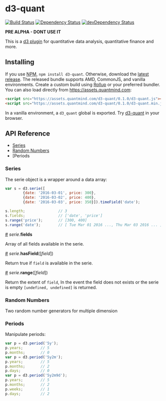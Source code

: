 # d3-quant

[![Build Status](https://travis-ci.org/quantmind/d3-quant.svg?branch=master)](https://travis-ci.org/quantmind/d3-quant)
[![Dependency Status](https://david-dm.org/quantmind/d3-quant.svg)](https://david-dm.org/quantmind/d3-quant)
[![devDependency Status](https://david-dm.org/quantmind/d3-quant/dev-status.svg)](https://david-dm.org/quantmind/d3-quant#info=devDependencies)

**PRE ALPHA - DONT USE IT**

This is a [d3 plugin](https://bost.ocks.org/mike/d3-plugin/) for quantitative
data analysis, quantitative finance and more.

## Installing

If you use [NPM](https://www.npmjs.com/package/d3-quant),
``npm install d3-quant``. Otherwise, download the
[latest release](https://github.com/quantmind/d3-quant/releases/latest).
The released bundle supports AMD, CommonJS, and vanilla environments.
Create a custom build using [Rollup](https://github.com/rollup/rollup) or
your preferred bundler.
You can also load directly from https://assets.quantmind.com:
```html
<script src="https://assets.quantmind.com/d3-quant/0.1.0/d3-quant.js"></script>
<script src="https://assets.quantmind.com/d3-quant/0.1.0/d3-quant.min.js"></script>
```
In a vanilla environment, a ``d3_quant`` global is exported.
Try [d3-quant](https://tonicdev.com/npm/d3-quant) in your browser.

## API Reference

* [Series]
* [Random Numbers]
* [Periods


### Series

The serie object is a wrapper around a data array:
```javascript
var s = d3.serie([
        {date: '2016-03-01', price: 300},
        {date: '2016-03-02', price: 400},
        {date: '2016-03-03', price: 350}]).timeField('date');

s.length;               // 3
s.fields;               // ['date', 'price']
s.range('price');       // [300, 400]
s.range('date');        // [ Tue Mar 01 2016 ..., Thu Mar 03 2016 ... ]
```

<a name="serie_fields" href="#serie_fields">#</a> <i>serie</i>.<b>fields</b>

Array of all fields available in the serie.

<a name="serie_hasField" href="#serie_hasField">#</a> <i>serie</i>.<b>hasField</b>([<i>field</i>])

Return true if ``field`` is available in the serie.

<a name="serie_range" href="#serie_range">#</a> <i>serie</i>.<b>range</b>([<i>field</i>])

Return the extent of ``field``, In the event the field does not exists or the serie is empty
``[undefined, undefined]`` is returned.



### Random Numbers

Two random number generators for multiple dimension


### Periods

Manipulate periods:
```javascript
var p = d3.period('5y');
p.years;        // 5
p.months;       // 0
var p = d3.period('5y2m');
p.years;        // 5
p.months;       // 2
p.days;         // 0
var p = d3.period('5y2m9d');
p.years;        // 5
p.months;       // 2
p.weeks;        // 1
p.days;         // 2
```

[Series]: #series
[Random Numbers]: #random-numbers
[Periods]: #periods

